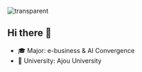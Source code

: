 ![transparent](https://capsule-render.vercel.app/api?type=slice&color=4682B4&fontColor=FFFFFF&text=Jinyoung's%20Page&height=200&fontAlign=70&rotate=13&fontAlignY=25&desc=I'm%20Juyeori.&descAlign=70.&descAlignY=44)


## Hi there 👋 
- 🎓 Major: e-business & AI Convergence  
- 🏫 University: Ajou University
















